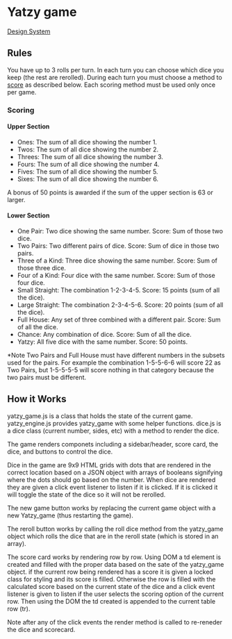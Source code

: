 # Yatzy game
[Design System](docs/design_system.md)
## Rules
You have up to 3 rolls per turn. In each turn you can choose which dice you keep (the rest are rerolled).
During each turn you must choose a method to [score](#Scoring) as described below. Each scoring method must be used only once per game.
### Scoring
#### Upper Section
- Ones: The sum of all dice showing the number 1.
- Twos: The sum of all dice showing the number 2.
- Threes: The sum of all dice showing the number 3.
- Fours: The sum of all dice showing the number 4.
- Fives: The sum of all dice showing the number 5.
- Sixes: The sum of all dice showing the number 6.

A bonus of 50 points is awarded if the sum of the upper section is 63 or larger. 

#### Lower Section
- One Pair: Two dice showing the same number. Score: Sum of those two dice.
- Two Pairs: Two different pairs of dice. Score: Sum of dice in those two pairs.
- Three of a Kind: Three dice showing the same number. Score: Sum of those three dice.
- Four of a Kind: Four dice with the same number. Score: Sum of those four dice.
- Small Straight: The combination 1-2-3-4-5. Score: 15 points (sum of all the dice).
- Large Straight: The combination 2-3-4-5-6. Score: 20 points (sum of all the dice).
- Full House: Any set of three combined with a different pair. Score: Sum of all the dice.
- Chance: Any combination of dice. Score: Sum of all the dice.
- Yatzy: All five dice with the same number. Score: 50 points.

*Note Two Pairs and Full House must have different numbers in the subsets used for the pairs. For example the combination 1-5-5-6-6 will score 22 as Two Pairs, but 1-5-5-5-5 will score nothing in that category because the two pairs must be different.

## How it Works
yatzy_game.js is a class that holds the state of the current game.
yatzy_engine.js provides yatzy_game with some helper functions.
dice.js is a dice class (current number, sides, etc) with a method to render the dice.

The game renders componets including a sidebar/header, score card, the dice, and buttons to control the dice.

Dice in the game are 9x9 HTML grids with dots that are rendered in the correct location based on a JSON object with arrays of booleans signifying where the dots should go based on the number. 
When dice are rendered they are given a click event listener to listen if it is clicked. If it is clicked it will toggle the state of the dice so it will not be rerolled.

The new game button works by replacing the current game object with a new Yatzy_game (thus restarting the game).

The reroll button works by calling the roll dice method from the yatzy_game object which rolls the dice that are in the reroll state (which is stored in an array).

The score card works by rendering row by row. 
Using DOM a td element is created and filled with the proper data based on the sate of the yatzy_game object. if the current row being rendered has a score it is given a locked class for styling and its score is filled. Otherwise the row is filled with the calculated score based on the current state of the dice and a click event listener is given to listen if the user selects the scoring option of the current row. Then using the DOM the td created is appended to the current table row (tr).

Note after any of the click events the render method is called to re-reneder the dice and scorecard. 